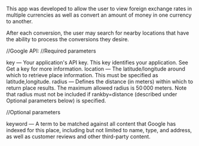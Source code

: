 This app was developed to allow the user to view foreign exchange rates in multiple currencies as well as convert an amount of money in one currency to another.

After each conversion, the user may search for nearby locations that have the ability to process the conversions they desire.

//Google API:
//Required parameters

key — Your application's API key. This key identifies your application. See Get     a key for more information.
location — The latitude/longitude around which to retrieve place information.       This must be specified as latitude,longitude.
radius — Defines the distance (in meters) within which to return place results.     The maximum allowed radius is 50 000 meters. Note that radius must not be       included if rankby=distance (described under Optional parameters below) is      specified.

//Optional parameters

keyword — A term to be matched against all content that Google has indexed for this place, including but not limited to name, type, and address, as well as customer reviews and other third-party content.
